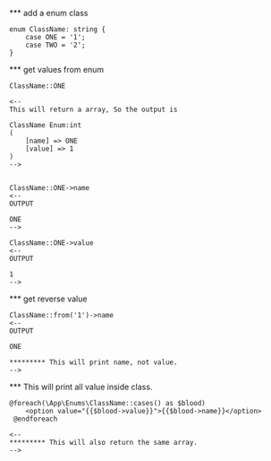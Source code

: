 \*\*\* add a enum class

```shell
enum ClassName: string {
    case ONE = '1';
    case TWO = '2';
}
```

\*\*\* get values from enum

```shell
ClassName::ONE  

<-- 
This will return a array, So the output is 

ClassName Enum:int
(
    [name] => ONE
    [value] => 1
)
-->


ClassName::ONE->name 
<-- 
OUTPUT

ONE
-->

ClassName::ONE->value 
<-- 
OUTPUT

1
-->
```

\*\*\* get reverse value

```shell
ClassName::from('1')->name
<-- 
OUTPUT

ONE

********* This will print name, not value.
-->
```

\*\*\* This will print all value inside class.

```shell
@foreach(\App\Enums\ClassName::cases() as $blood)
    <option value="{{$blood->value}}">{{$blood->name}}</option>
 @endforeach

<--
********* This will also return the same array.
-->
```
